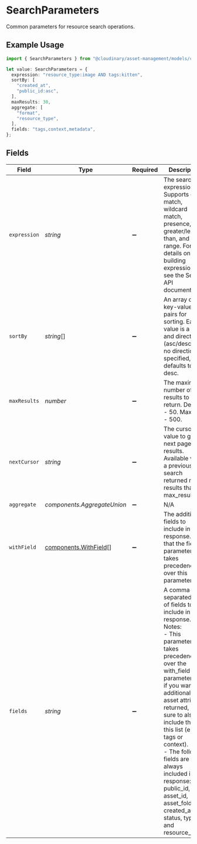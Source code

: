 # SearchParameters

Common parameters for resource search operations.

## Example Usage

```typescript
import { SearchParameters } from "@cloudinary/asset-management/models/components";

let value: SearchParameters = {
  expression: "resource_type:image AND tags:kitten",
  sortBy: [
    "created_at",
    "public_id:asc",
  ],
  maxResults: 30,
  aggregate: [
    "format",
    "resource_type",
  ],
  fields: "tags,context,metadata",
};
```

## Fields

| Field                                                                                                                                                                                                                                                                                                                                                                                                           | Type                                                                                                                                                                                                                                                                                                                                                                                                            | Required                                                                                                                                                                                                                                                                                                                                                                                                        | Description                                                                                                                                                                                                                                                                                                                                                                                                     | Example                                                                                                                                                                                                                                                                                                                                                                                                         |
| --------------------------------------------------------------------------------------------------------------------------------------------------------------------------------------------------------------------------------------------------------------------------------------------------------------------------------------------------------------------------------------------------------------- | --------------------------------------------------------------------------------------------------------------------------------------------------------------------------------------------------------------------------------------------------------------------------------------------------------------------------------------------------------------------------------------------------------------- | --------------------------------------------------------------------------------------------------------------------------------------------------------------------------------------------------------------------------------------------------------------------------------------------------------------------------------------------------------------------------------------------------------------- | --------------------------------------------------------------------------------------------------------------------------------------------------------------------------------------------------------------------------------------------------------------------------------------------------------------------------------------------------------------------------------------------------------------- | --------------------------------------------------------------------------------------------------------------------------------------------------------------------------------------------------------------------------------------------------------------------------------------------------------------------------------------------------------------------------------------------------------------- |
| `expression`                                                                                                                                                                                                                                                                                                                                                                                                    | *string*                                                                                                                                                                                                                                                                                                                                                                                                        | :heavy_minus_sign:                                                                                                                                                                                                                                                                                                                                                                                              | The search expression. Supports exact match, wildcard match, presence, greater/less than, and range. For details on building expressions, see the Search API documentation.                                                                                                                                                                                                                                     | resource_type:image AND tags:kitten                                                                                                                                                                                                                                                                                                                                                                             |
| `sortBy`                                                                                                                                                                                                                                                                                                                                                                                                        | *string*[]                                                                                                                                                                                                                                                                                                                                                                                                      | :heavy_minus_sign:                                                                                                                                                                                                                                                                                                                                                                                              | An array of key-value pairs for sorting. Each value is a key and direction (asc/desc). If no direction is specified, defaults to desc.                                                                                                                                                                                                                                                                          | [<br/>"created_at",<br/>"public_id:asc"<br/>]                                                                                                                                                                                                                                                                                                                                                                   |
| `maxResults`                                                                                                                                                                                                                                                                                                                                                                                                    | *number*                                                                                                                                                                                                                                                                                                                                                                                                        | :heavy_minus_sign:                                                                                                                                                                                                                                                                                                                                                                                              | The maximum number of results to return. Default - 50. Maximum - 500.                                                                                                                                                                                                                                                                                                                                           | 30                                                                                                                                                                                                                                                                                                                                                                                                              |
| `nextCursor`                                                                                                                                                                                                                                                                                                                                                                                                    | *string*                                                                                                                                                                                                                                                                                                                                                                                                        | :heavy_minus_sign:                                                                                                                                                                                                                                                                                                                                                                                              | The cursor value to get the next page of results. Available when a previous search returned more results than max_results.                                                                                                                                                                                                                                                                                      |                                                                                                                                                                                                                                                                                                                                                                                                                 |
| `aggregate`                                                                                                                                                                                                                                                                                                                                                                                                     | *components.AggregateUnion*                                                                                                                                                                                                                                                                                                                                                                                     | :heavy_minus_sign:                                                                                                                                                                                                                                                                                                                                                                                              | N/A                                                                                                                                                                                                                                                                                                                                                                                                             |                                                                                                                                                                                                                                                                                                                                                                                                                 |
| `withField`                                                                                                                                                                                                                                                                                                                                                                                                     | [components.WithField](../../models/components/withfield.md)[]                                                                                                                                                                                                                                                                                                                                                  | :heavy_minus_sign:                                                                                                                                                                                                                                                                                                                                                                                              | The additional fields to include in the response. Note that the fields parameter takes precedence over this parameter.                                                                                                                                                                                                                                                                                          |                                                                                                                                                                                                                                                                                                                                                                                                                 |
| `fields`                                                                                                                                                                                                                                                                                                                                                                                                        | *string*                                                                                                                                                                                                                                                                                                                                                                                                        | :heavy_minus_sign:                                                                                                                                                                                                                                                                                                                                                                                              | A comma-separated list of fields to include in the response.<br/>Notes:<br/>- This parameter takes precedence over the with_field parameter, so if you want any additional asset attributes returned, make sure to also include them in this list (e.g., tags or context).<br/>- The following fields are always included in the response: public_id, asset_id, asset_folder, created_at, status, type, and resource_type.<br/> | tags,context,metadata                                                                                                                                                                                                                                                                                                                                                                                           |